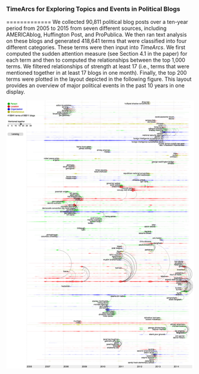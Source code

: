 ### TimeArcs for Exploring Topics and Events in Political Blogs
=============
We collected 90,811 political blog posts over a ten-year period from 2005 to 2015 from seven different sources, including AMERICAblog, Huffington Post, and ProPublica. We then ran text analysis on these blogs and generated 418,641 terms that were classified into four different categories. These terms were then input into *TimeArcs*. We first computed the sudden attention measure (see Section 4.1 in the paper) for each term and then to computed the relationships between the top 1,000 terms. We filtered relationships of strength at least 17 (i.e., terms that were mentioned together in at least 17 blogs in one month). Finally, the top 200 terms were plotted in the layout depicted in the following figure. This layout provides an overview of major political events in the past 10 years in one display.

![ScreenShot](https://github.com/CreativeCodingLab/TimeArcs/blob/master/Text/images/PoliticalBlogs2.png)













